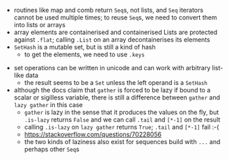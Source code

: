 - routines like map and comb return `Seq`s, not lists, and `Seq`
  iterators cannot be used multiple times;
  to reuse `Seq`s, we need to convert them into lists or arrays
- array elements are containerised and containerised Lists are protected
  against `.flat`;
  calling `.List` on an array decontainerises its elements
- `SetHash` is a mutable set, but is still a kind of hash
  * to get the elements, we need to use `.keys`
* set operations can be written in unicode and can work with arbitrary
  list-like data
  * the result seems to be a `Set` unless the left operand is a `SetHash`
* although the docs claim that `gather` is forced to be lazy if bound
  to a scalar or sigilless variable, there is still a difference
  between `gather` and `lazy gather` in this case
  * `gather` is lazy in the sense that it produces the values on the fly,
    but `.is-lazy` returns `False` and we can call `.tail` and `[*-1]`
    on the result
  * calling `.is-lazy` on `lazy gather` returns `True`;
    `.tail` and `[*-1]` fail :-(
  * <https://stackoverflow.com/questions/70228056>
  * the two kinds of laziness also exist for sequences build with `...`
    and perhaps other `Seq`s

